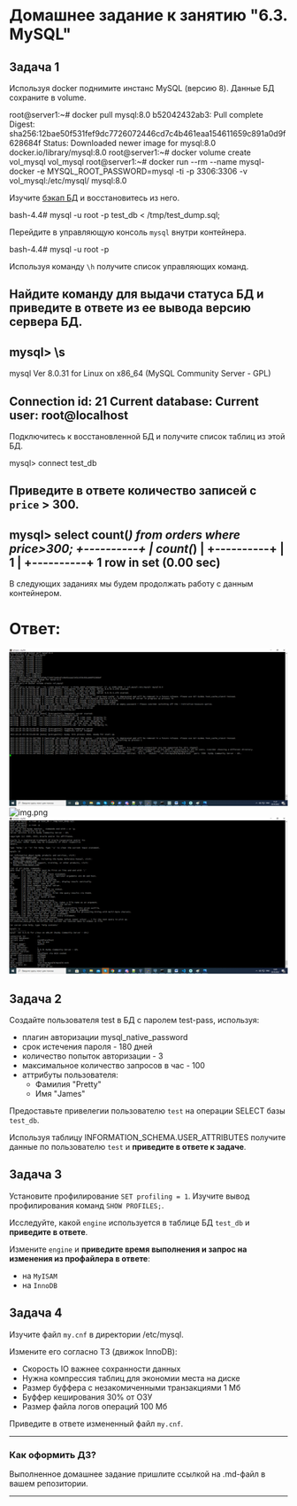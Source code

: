 # Домашнее задание к занятию "6.3. MySQL"

## Задача 1

Используя docker поднимите инстанс MySQL (версию 8). Данные БД сохраните в volume.

root@server1:~# docker pull mysql:8.0
b52042432ab3: Pull complete
Digest: sha256:12bae50f531fef9dc7726072446cd7c4b461eaa154611659c891a0d9f628684f
Status: Downloaded newer image for mysql:8.0
docker.io/library/mysql:8.0
root@server1:~# docker volume create vol_mysql
vol_mysql
root@server1:~# docker run --rm --name mysql-docker -e MYSQL_ROOT_PASSWORD=mysql -ti -p 3306:3306 -v vol_mysql:/etc/mysql/ mysql:8.0


Изучите [бэкап БД](https://github.com/netology-code/virt-homeworks/tree/master/06-db-03-mysql/test_data) и 
восстановитесь из него.

bash-4.4# mysql -u root -p test_db < /tmp/test_dump.sql;

Перейдите в управляющую консоль `mysql` внутри контейнера.

bash-4.4# mysql -u root -p

Используя команду `\h` получите список управляющих команд.

Найдите команду для выдачи статуса БД и **приведите в ответе** из ее вывода версию сервера БД.
---
mysql> \s
--------------
mysql  Ver 8.0.31 for Linux on x86_64 (MySQL Community Server - GPL)

Connection id:          21
Current database:
Current user:           root@localhost
---

Подключитесь к восстановленной БД и получите список таблиц из этой БД.

mysql> connect test_db

**Приведите в ответе** количество записей с `price` > 300.
---
mysql> select count(*) from orders where price>300;
+----------+
| count(*) |
+----------+
|        1 |
+----------+
1 row in set (0.00 sec)
---

В следующих заданиях мы будем продолжать работу с данным контейнером.

# Ответ:
![img.png](msql1.png)
![img.png](msql1.1.png)
![img.png](msql1.2.png)

## Задача 2

Создайте пользователя test в БД c паролем test-pass, используя:
- плагин авторизации mysql_native_password
- срок истечения пароля - 180 дней 
- количество попыток авторизации - 3 
- максимальное количество запросов в час - 100
- аттрибуты пользователя:
    - Фамилия "Pretty"
    - Имя "James"

Предоставьте привелегии пользователю `test` на операции SELECT базы `test_db`.
    
Используя таблицу INFORMATION_SCHEMA.USER_ATTRIBUTES получите данные по пользователю `test` и 
**приведите в ответе к задаче**.

## Задача 3

Установите профилирование `SET profiling = 1`.
Изучите вывод профилирования команд `SHOW PROFILES;`.

Исследуйте, какой `engine` используется в таблице БД `test_db` и **приведите в ответе**.

Измените `engine` и **приведите время выполнения и запрос на изменения из профайлера в ответе**:
- на `MyISAM`
- на `InnoDB`

## Задача 4 

Изучите файл `my.cnf` в директории /etc/mysql.

Измените его согласно ТЗ (движок InnoDB):
- Скорость IO важнее сохранности данных
- Нужна компрессия таблиц для экономии места на диске
- Размер буффера с незакомиченными транзакциями 1 Мб
- Буффер кеширования 30% от ОЗУ
- Размер файла логов операций 100 Мб

Приведите в ответе измененный файл `my.cnf`.

---

### Как оформить ДЗ?

Выполненное домашнее задание пришлите ссылкой на .md-файл в вашем репозитории.

---
